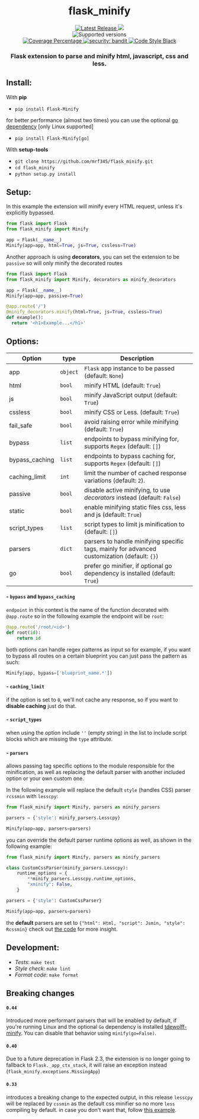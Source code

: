 <h1 align='center'> flask_minify </h1>
<p align='center'>
<a href='https://pypi.org/project/Flask-Minify/'>
    <img src='https://img.shields.io/github/v/tag/mrf345/flask_minify' alt='Latest Release' />
</a>
<a href='https://github.com/mrf345/flask_minify/actions/workflows/ci.yml'>
  <img src='https://github.com/mrf345/flask_minify/actions/workflows/ci.yml/badge.svg'>
</a>
<br />
<img src='https://img.shields.io/pypi/pyversions/flask_minify' alt='Supported versions' />
<br />
<a href='https://github.com/mrf345/flask_minify/actions/workflows/ci.yml'>
  <img src='https://img.shields.io/endpoint?url=https://gist.githubusercontent.com/mrf345/bc746d7bfe356b54fbb93b2ea5d0d2a4/raw/flask_minify__heads_master.json' alt='Coverage Percentage' />
</a>
<a href='https://github.com/PyCQA/bandit'>
  <img src='https://img.shields.io/badge/security-bandit-yellow.svg' alt='security: bandit' />
</a>
<a href='https://github.com/psf/black'>
    <img src='https://img.shields.io/badge/style-black-000000.svg' alt='Code Style Black' />
</a>
<br />
</p>

<h3 align='center'>Flask extension to parse and minify html, javascript, css and less.</h3>

## Install:

With **pip**

- `pip install Flask-Minify`

for better performance (almost two times) you can use the optional [go dependency](https://pypi.org/project/tdewolff-minify/) [only Linux supported]

- `pip install Flask-Minify[go]`

With **setup-tools**

- `git clone https://github.com/mrf345/flask_minify.git`
- `cd flask_minify`
- `python setup.py install`

## Setup:

In this example the  extension will minify every HTML request, unless it's explicitly bypassed.

```python
from flask import Flask
from flask_minify import Minify

app = Flask(__name__)
Minify(app=app, html=True, js=True, cssless=True)
```

Another approach is using **decorators**, you can set the extension to be `passive` so will only minify the decorated routes

```python
from flask import Flask
from flask_minify import Minify, decorators as minify_decorators

app = Flask(__name__)
Minify(app=app, passive=True)

@app.route('/')
@minify_decorators.minify(html=True, js=True, cssless=True)
def example():
  return '<h1>Example...</h1>'
```

## Options:


Option             | type     | Description
-------------------|----------|-------------
 app               | `object` | `Flask` app instance to be passed (default: `None`)
 html              | `bool`   | minify HTML (default: `True`)
 js                | `bool`   | minify JavaScript output (default: `True`)
 cssless           | `bool`   | minify CSS or Less. (default: `True`)
 fail_safe         | `bool`   | avoid raising error while minifying (default: `True`)
 bypass            | `list`   | endpoints to bypass minifying for, supports `Regex` (default: `[]`)
 bypass_caching    | `list`   | endpoints to bypass caching for, supports `Regex` (default: `[]`)
 caching_limit     | `int`    | limit the number of cached response variations (default: `2`).
 passive           | `bool`   | disable active minifying, to use *decorators* instead (default: `False`)
 static            | `bool`   | enable minifying static files css, less and js (default: `True`)
 script_types      | `list`   | script types to limit js minification to (default: `[]`)
 parsers           | `dict`   | parsers to handle minifying specific tags, mainly for advanced customization (default: `{}`)
 go                | `bool`   | prefer go minifier, if optional go dependency is installed (default: `True`)


#### - `bypass` and `bypass_caching`

`endpoint` in this context is the name of the function decorated with `@app.route`
so in the following example the endpoint will be `root`:

```python
@app.route('/root/<id>')
def root(id):
    return id
```

both options can handle regex patterns as input so for example, if you want to bypass all routes on a certain blueprint
you can just pass the pattern as such:

```python
Minify(app, bypass=['blueprint_name.*'])
```

#### - `caching_limit`

if the option is set to `0`, we'll not cache any response, so if you want to **disable caching** just do that.


#### - `script_types`

when using the option include `''` (empty string) in the list to include script blocks which are missing the `type` attribute.

#### - `parsers`

allows passing tag specific options to the module responsible for the minification, as well as replacing the default parser with another included option or your own custom one.

In the following example will replace the default `style` (handles CSS) parser `rcssmin` with `lesscpy`:

```python
from flask_minify import Minify, parsers as minify_parsers

parsers = {'style': minify_parsers.Lesscpy}

Minify(app=app, parsers=parsers)
```

you can override the default parser runtime options as well, as shown in the following example:

```python
from flask_minify import Minify, parsers as minify_parsers

class CustomCssParser(minify_parsers.Lesscpy):
    runtime_options = {
        **minify_parsers.Lesscpy.runtime_options,
        "xminify": False,
    }

parsers = {'style': CustomCssParser}

Minify(app=app, parsers=parsers)
```

the **default** parsers are set to `{"html": Html, "script": Jsmin, "style": Rcssmin}` check out [the code](https://github.com/mrf345/flask_minify/blob/master/flask_minify/parsers.py) for more insight.


## Development:

- *Tests*: `make test`
- *Style check*: `make lint`
- *Format code*: `make format`

## Breaking changes

#### `0.44`
Introduced more performant parsers that will be enabled by default, if you're running Linux and the optional `Go` dependency is installed [tdewolff-minify](https://pypi.org/project/tdewolff-minify/). You can disable that behavior using `minify(go=False)`.

#### `0.40`

Due to a future deprecation in Flask 2.3, the extension is no longer going to fallback to `Flask._app_ctx_stack`, it will raise an exception instead (`flask_minify.exceptions.MissingApp`)

#### `0.33`

introduces a breaking change to the expected output, in this release `lesscpy` will be replaced by `cssmin` as
the default css minifier so no more `less` compiling by default. in case you don't want that, follow [this example](https://github.com/mrf345/flask_minify#--parsers). 
